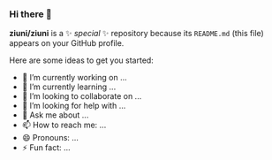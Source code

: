 ### Hi there 👋


**ziuni/ziuni** is a ✨ _special_ ✨ repository because its `README.md` (this file) appears on your GitHub profile.

Here are some ideas to get you started:

- 🔭 I’m currently working on ...
- 🌱 I’m currently learning ...
- 👯 I’m looking to collaborate on ...
- 🤔 I’m looking for help with ...
- 💬 Ask me about ...
- 📫 How to reach me: ...
- 😄 Pronouns: ...
- ⚡ Fun fact: ...

 
<!--  <div align="center">TECH STACK</div>

<img src="https://img.shields.io/badge/C-A9BACD?style=flat-square&logo=C&logoColor=white">
<img src="https://img.shields.io/badge/C++-00599C?style=flat-square&logo=C%2B%2B&logoColor=white">
<img src="https://img.shields.io/badge/C%23-239120?style=flat-square&logo=CSharp&logoColor=white">
<img src="https://img.shields.io/badge/Java-0689A7?style=flat-square&logo=Java&logoColor=white">
<img src="https://img.shields.io/badge/HTML5-E34F26?style=flat-square&logo=HTML5&logoColor=white">
<img src="https://img.shields.io/badge/CSS-1572B6?style=flat-square&logo=CSS3&logoColor=white">
<img src="https://img.shields.io/badge/php-777BB4?style=flat-square&logo=php&logoColor=white">
<img src="https://img.shields.io/badge/Spring-6DB33F?style=flat-square&logo=Spring&logoColor=white">
<img src="https://img.shields.io/badge/Mysql-E6B91E?style=flat-square&logo=MySql&logoColor=white">
<img src="https://img.shields.io/badge/Oracle-F80000?style=flat-square&logo=Oracle&logoColor=white">

<>Studying</>
![picture](https://img.shields.io/badge/Android-3DDC89?style=flat-square&logo=Android&logoColor=white)
![picture](https://img.shields.io/badge/React-61DAFB?style=flat-square&logo=React&logoColor=black)
![picture](https://img.shields.io/badge/Python-FFD000?style=flat-square&logo=Python&logoColor=white)
![picture](https://img.shields.io/badge/JavaScript-F7DFE?style=flat-square&logo=Javascript&logoColor=white)

[![Jieun's GitHub stats](https://github-readme-stats.vercel.app/api?username=ziuni)](https://github.com/anuraghazra/github-readme-stats)
[![Top Langs](https://github-readme-stats.vercel.app/api/top-langs/?username=ziuni&layout=compact)](https://github.com/anuraghazra/github-readme-stats) -->
